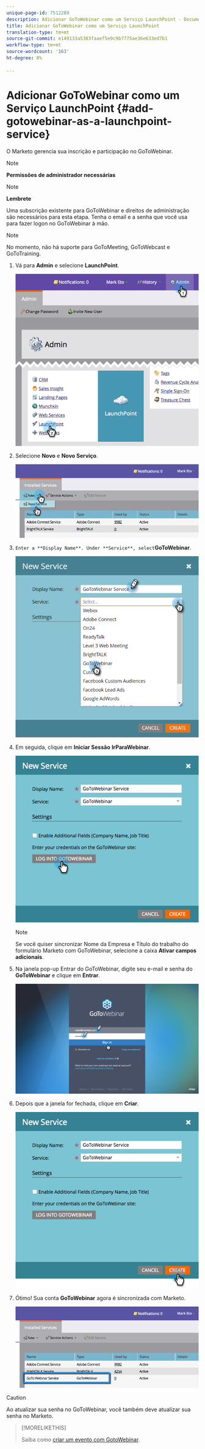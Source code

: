 ```yaml
---
unique-page-id: 7512289
description: Adicionar GoToWebinar como um Serviço LaunchPoint - Documentos do Marketing - Documentação do produto
title: Adicionar GoToWebinar como um Serviço LaunchPoint
translation-type: tm+mt
source-git-commit: e149133a5383faaef5e9c9b7775ae36e633ed7b1
workflow-type: tm+mt
source-wordcount: '163'
ht-degree: 0%

---
```



# Adicionar GoToWebinar como um Serviço LaunchPoint {#add-gotowebinar-as-a-launchpoint-service}

O Marketo gerencia sua inscrição e participação no GoToWebinar.

>[!NOTE]
>
>**Permissões de administrador necessárias**

>[!NOTE]
>
>**Lembrete**
>
>Uma subscrição existente para GoToWebinar e direitos de administração são necessários para esta etapa. Tenha o email e a senha que você usa para fazer logon no GoToWebinar à mão.

>[!NOTE]
>
>No momento, não há suporte para GoToMeeting, GoToWebcast e GoToTraining.

1. Vá para **Admin** e selecione **LaunchPoint**.

   ![](assets/image2015-4-22-15-3a33-3a47.png)

1. Selecione **Novo** e **Novo Serviço**.

   ![](assets/new-service-gotowebinar.png)

1. `Enter a **Display Name**. Under **Service**, select`**GoToWebinar**.

   ![](assets/new-service-goto-webinar1.png)

1. Em seguida, clique em **Iniciar Sessão** **IrParaWebinar**.

   ![](assets/image2015-4-22-15-3a57-3a59.png)

   >[!NOTE]
   >
   >Se você quiser sincronizar Nome da Empresa e Título do trabalho do formulário Marketo com GoToWebinar, selecione a caixa **Ativar campos adicionais**.

1. Na janela pop-up Entrar do GoToWebinar, digite seu e-mail e senha do **GoToWebinar** e clique em **Entrar**.

   ![](assets/image2015-4-22-15-3a52-3a31.png)

1. Depois que a janela for fechada, clique em **Criar**.

   ![](assets/image2015-4-22-15-3a57-3a43.png)

1. Ótimo! Sua conta **GoToWebinar** agora é sincronizada com Marketo.

   ![](assets/goto-webinar.png)

>[!CAUTION]
>
>Ao atualizar sua senha no GoToWebinar, você também deve atualizar sua senha no Marketo.

>[!MORELIKETHIS]
>
>Saiba como [criar um evento com GotoWebinar](../../../product-docs/demand-generation/events/create-an-event/create-an-event-with-gotowebinar.md).

